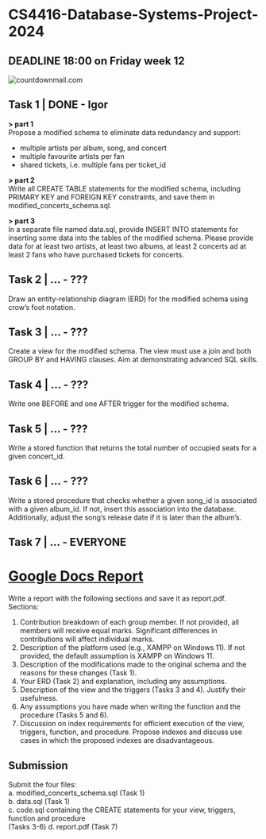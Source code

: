# CS4416-Database-Systems-Project-2024

## DEADLINE 18:00 on Friday week 12
<img src="https://i.countdownmail.com/3p1e6t.gif" border="0" alt="countdownmail.com"/>

## Task 1 | DONE - Igor
**> part 1**  
Propose a modified schema to eliminate data redundancy and support: 
- multiple artists per album, song, and concert 
- multiple favourite artists per fan 
- shared tickets, i.e. multiple fans per ticket_id
  
**> part 2**  
Write all CREATE TABLE statements for the modified schema, including PRIMARY KEY and 
FOREIGN KEY constraints, and save them in modified_concerts_schema.sql.  
  
**> part 3**  
In a separate file named data.sql, provide INSERT INTO statements for inserting some data into 
the tables of the modified schema. Please provide data for at least two artists, at least two 
albums, at least 2 concerts ad at least 2 fans who have purchased tickets for concerts.

## Task 2 | ... - ???
Draw an entity-relationship diagram (ERD) for the modified schema using crow’s foot notation.

## Task 3 | ... - ???
Create a view for the modified schema. The view must use a join and both GROUP BY and 
HAVING clauses. Aim at demonstrating advanced SQL skills. 

## Task 4 | ... - ???
Write one BEFORE and one AFTER trigger for the modified schema.

## Task 5 | ... - ???
Write a stored function that returns the total number of occupied seats for a given concert_id. 

## Task 6 | ... - ???
Write a stored procedure that checks whether a given song_id is associated with a given 
album_id. If not, insert this association into the database. Additionally, adjust the song’s release 
date if it is later than the album’s.

## Task 7 | ... - EVERYONE
#   [Google Docs Report](https://docs.google.com/document/d/1QgfWoZlhya0yBCpckxbMk_S3UjvtNyetlc9o-hZ9ANs/edit?usp=sharing)
Write a report with the following sections and save it as report.pdf.  
Sections: 
1. Contribution breakdown of each group member. If not provided, all members will 
receive equal marks. Significant differences in contributions will affect individual 
marks.  
2. Description of the platform used (e.g., XAMPP on Windows 11). If not provided, the 
default assumption is XAMPP on Windows 11. 
3. Description of the modifications made to the original schema and the reasons for 
these changes (Task 1). 
4. Your ERD (Task 2) and explanation, including any assumptions. 
5. Description of the view and the triggers (Tasks 3 and 4). Justify their usefulness. 
6. Any assumptions you have made when writing the function and the procedure 
(Tasks 5 and 6). 
7. Discussion on index requirements for efficient execution of the view, triggers, 
function, and procedure. Propose indexes and discuss use cases in which the 
proposed indexes are disadvantageous.

## Submission 
Submit the four files:  
a. modified_concerts_schema.sql (Task 1)   
b. data.sql (Task 1)   
c. code.sql containing the CREATE statements for your view, triggers, function and procedure   
(Tasks 3-6)
d. report.pdf (Task 7)    
